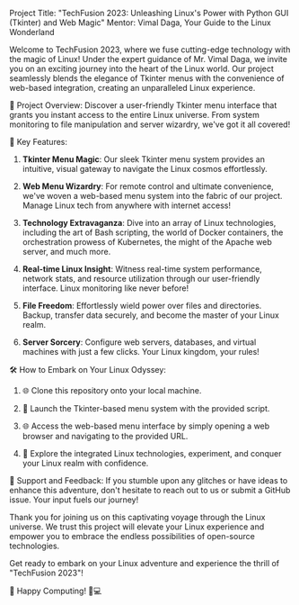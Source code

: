 
Project Title: "TechFusion 2023: Unleashing Linux's Power with Python GUI (Tkinter) and Web Magic"
Mentor: Vimal Daga, Your Guide to the Linux Wonderland

Welcome to TechFusion 2023, where we fuse cutting-edge technology with the magic of Linux! Under the expert guidance of Mr. Vimal Daga, we invite you on an exciting journey into the heart of the Linux world. Our project seamlessly blends the elegance of Tkinter menus with the convenience of web-based integration, creating an unparalleled Linux experience.

🚀 Project Overview:
Discover a user-friendly Tkinter menu interface that grants you instant access to the entire Linux universe. From system monitoring to file manipulation and server wizardry, we've got it all covered!

🌟 Key Features:
1. **Tkinter Menu Magic**: Our sleek Tkinter menu system provides an intuitive, visual gateway to navigate the Linux cosmos effortlessly.

2. **Web Menu Wizardry**: For remote control and ultimate convenience, we've woven a web-based menu system into the fabric of our project. Manage Linux tech from anywhere with internet access!

3. **Technology Extravaganza**: Dive into an array of Linux technologies, including the art of Bash scripting, the world of Docker containers, the orchestration prowess of Kubernetes, the might of the Apache web server, and much more.

4. **Real-time Linux Insight**: Witness real-time system performance, network stats, and resource utilization through our user-friendly interface. Linux monitoring like never before!

5. **File Freedom**: Effortlessly wield power over files and directories. Backup, transfer data securely, and become the master of your Linux realm.

6. **Server Sorcery**: Configure web servers, databases, and virtual machines with just a few clicks. Your Linux kingdom, your rules!

🛠️ How to Embark on Your Linux Odyssey:
1. 🌐 Clone this repository onto your local machine.

2. 🚀 Launch the Tkinter-based menu system with the provided script.

3. 🌐 Access the web-based menu interface by simply opening a web browser and navigating to the provided URL.

4. 🧪 Explore the integrated Linux technologies, experiment, and conquer your Linux realm with confidence.

🤝 Support and Feedback:
If you stumble upon any glitches or have ideas to enhance this adventure, don't hesitate to reach out to us or submit a GitHub issue. Your input fuels our journey!

Thank you for joining us on this captivating voyage through the Linux universe. We trust this project will elevate your Linux experience and empower you to embrace the endless possibilities of open-source technologies.

Get ready to embark on your Linux adventure and experience the thrill of "TechFusion 2023"!

🚀 Happy Computing! 🐧💻
